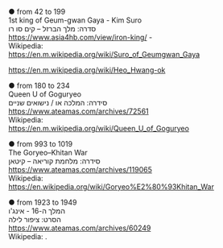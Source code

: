 ● from 42 to 199 </br> 
1st king of Geum-gwan Gaya - Kim Suro </br>
סדרה: מלך הברזל – קים סו רו </br> 
https://www.asia4hb.com/view/iron-king/ - </br>
Wikipedia: </br> 
https://en.m.wikipedia.org/wiki/Suro_of_Geumgwan_Gaya </br> 

https://en.m.wikipedia.org/wiki/Heo_Hwang-ok </br> 

● from 180 to 234 </br> 
Queen U of Goguryeo </br> 
סידרה: המלכה או / נישואים שניים </br> 
https://www.ateamas.com/archives/72561 </br> 
Wikipedia: </br> 
https://en.m.wikipedia.org/wiki/Queen_U_of_Goguryeo

● from 993 to 1019 </br> 
The Goryeo–Khitan War </br>
סידרה: מלחמת קוריאה – קיטאן </br> 
https://www.ateamas.com/archives/119065 </br> 
Wikipedia: </br> 
https://en.wikipedia.org/wiki/Goryeo%E2%80%93Khitan_War</br>

● from 1923 to 1949 </br> 
המלך ה-16 - אינג'ו </br> 
הסרט: ציפור לילה </br> 
https://www.ateamas.com/archives/60249 </br> 
Wikipedia: 
.
